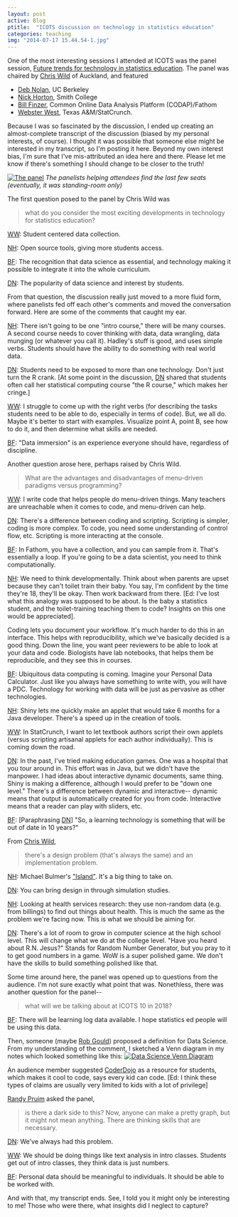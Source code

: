 ```yaml
---
layout: post
active: Blog
ptitle:  "ICOTS discussion on technology in statistics education" 
categories: teaching
img: "2014-07-17 15.44.54-1.jpg"
---
```


One of the most interesting sessions I attended at ICOTS was the panel session, [Future trends for technology in statistics education](http://icots.info/9/session.php?s=9H). The panel was chaired by [Chris Wild][CW] of Auckland, and featured

- [Deb Nolan][DN], UC Berkeley
- [Nick Horton][NH], Smith College
- [Bill Finzer][BF], Common Online Data Analysis Platform (CODAP)/Fathom
- [Webster West][WW], Texas A&M/StatCrunch. 

Because I was so fascinated by the discussion, I ended up creating an almost-complete transcript of the discussion (biased by my personal interests, of course). I thought it was possible that someone else might be interested in my transcript, so I'm posting it here. Beyond my own interest bias, I'm sure that I've mis-attributed an idea here and there. Please let me know if there's something I should change to be closer to the truth!

<!--more--> 
<a class="thumb" href="#"><img src="{{ site.baseurl }}/img/{{ page.img }}" class="img-responsive" alt="The panel"></a>
*The panelists helping attendees find the last few seats (eventually, it was standing-room only)*

The first question posed to the panel by Chris Wild was 

> what do you consider the most exciting developments in technology for statistics education?

[WW][WW]: Student centered data collection.

[NH][NH]: Open source tools, giving more students access.

[BF][BF]: The recognition that data science as essential, and technology making it possible to integrate it into the whole curriculum.

[DN][DN]: The popularity of data science and interest by students. 

From that question, the discussion really just moved to a more fluid form, where panelists fed off each other's comments and moved the conversation forward. Here are some of the comments that caught my ear. 

[NH][NH]: There isn't going to be one "intro course," there will be many courses. A second course needs to cover thinking with data, data wrangling, data munging (or whatever you call it). Hadley's stuff is good, and uses simple verbs. Students should have the ability to do something with real world data.

[DN][DN]: Students need to be exposed to more than one technology. Don't just turn the R crank. [At some point in the discussion, [DN][DN] shared that students often call her statistical computing course "the R course," which makes her cringe.]

[WW][WW]: I struggle to come up with the right verbs (for describing the tasks students need to be able to do, especially in terms of code). But, we all do. Maybe it's better to start with examples. Visualize point A, point B, see how to do it, and then determine what skills are needed.

[BF][BF]: "Data immersion" is an experience everyone should have, regardless of discipline.

Another question arose here, perhaps raised by Chris Wild. 
> What are the advantages and disadvantages of menu-driven paradigms versus programming?

[WW][WW]: I write code that helps people do menu-driven things. Many teachers are unreachable when it comes to code, and menu-driven can help.

[DN][DN]: There's a difference between coding and scripting. Scripting is simpler, coding is more complex. To code, you need some understanding of control flow, etc. Scripting is more interacting at the console. 

[BF][BF]: In Fathom, you have a collection, and you can sample from it. That's essentially a loop. If you're going to be a data scientist, you need to think computationally. 

[NH][NH]: We need to think developmentally. Think about when parents are upset because they can't toilet train their baby. You say, I'm confident by the time they're 18, they'll be okay. Then work backward from there. [Ed: I've lost what this analogy was supposed to be about. Is the baby a statistics student, and the toilet-training teaching them to code? Insights on this one would be appreciated].

Coding lets you document your workflow. It's much harder to do this in an interface. This helps with reproducibility, which we've basically decided is a good thing. Down the line, you want peer reviewers to be able to look at your data and code. Biologists have lab notebooks, that helps them be reproducible, and they see this in courses.  

[BF][BF]: Ubiquitous data computing is coming. Imagine your Personal Data Calculator. Just like you always have something to write with, you will have a PDC. Technology for working with data will be just as pervasive as other technologies. 

[NH][NH]: Shiny lets me quickly make an applet that would take 6 months for a Java developer. There's a speed up in the creation of tools.

[WW][WW]: In StatCrunch, I want to let textbook authors script their own applets (versus scripting artisanal applets for each author individually). This is coming down the road. 

[DN][DN]: In the past, I've tried making education games. One was a hospital that you tour around in. This effort was in Java, but we didn't have the manpower. I had ideas about interactive dynamic documents, same thing. Shiny is making a difference, although I would prefer to be "down one level." There's a difference between dynamic and interactive-- dynamic means that output is automatically created for you from code. Interactive means that a reader can play with sliders, etc. 

[BF][BF]: [Paraphrasing [DN][DN]] "So, a learning technology is something that will be out of date in 10 years?"

From [Chris Wild][CW], 
> there's a design problem (that's always the same) and an implementation problem.

[NH][NH]: Michael Bulmer's ["Island"](http://escholarship.org/uc/item/2q0740hv). It's a big thing to take on.

[DN][DN]: You can bring design in through simulation studies.

[NH][NH]: Looking at health services research: they use non-random data (e.g. from billings) to find out things about health. This is much the same as the problem we're facing now. This is what we should be aiming for.

[DN][DN]: There's a lot of room to grow in computer science at the high school level. This will change what we do at the college level.
"Have you heard about R.N. Jesus?" Stands for Random Number Generator, but you pray to it to get good numbers in a game. WoW is a super polished game. We don't have the skills to build something polished like that.

Some time around here, the panel was opened up to questions from the audience. I'm not sure exactly what point that was. Nonethless, there was another question for the panel-- 
> what will we be talking about at ICOTS 10 in 2018?

[BF][BF]: There will be learning log data available. I hope statistics ed people will be using this data.

Then, someone (maybe [Rob Gould](http://www.stat.ucla.edu/~rgould/Home/About_Me.html)) proposed a definition for Data Science. From my understanding of the comment, I sketched a Venn diagram in my notes which looked something like this:
<a class="thumb" href="#"><img src="{{ site.baseurl }}/img/DataScience.jpg" class="img-responsive" alt="Data Science Venn Diagram"></a>

An audience member suggested [CoderDojo](coderdojo.com) as a resource for students, which makes it cool to code, says every kid can code. [Ed: I think these types of claims are usually very limited to kids with a lot of privilege]

[Randy Pruim](http://www.calvin.edu/~rpruim/) asked the panel, 
> is there a dark side to this? Now, anyone can make a pretty graph, but it might not mean anything. There are thinking skills that are necessary.

[DN][DN]: We've always had this problem.

[WW][WW]: We should be doing things like text analysis in intro classes. Students get out of intro classes, they think data is just numbers.

[BF][BF]: Personal data should be meaningful to individuals. It should be able to be worked with. 

And with that, my transcript ends. See, I told you it might only be interesting to me! Those who were there, what insights did I neglect to capture? 

[CW]: https://www.stat.auckland.ac.nz/showperson?firstname=Chris&surname=Wild "Chris Wild"
[DN]: http://www.stat.berkeley.edu/~nolan/  "Deb Nolan"
[NH]: http://www.math.smith.edu/~nhorton/   "Nick Horton"
[BF]: http://cadrek12.org/users/william-finzer "Bill Finzer"
[WW]: http://www.stat.tamu.edu/~west/          "Webster West"